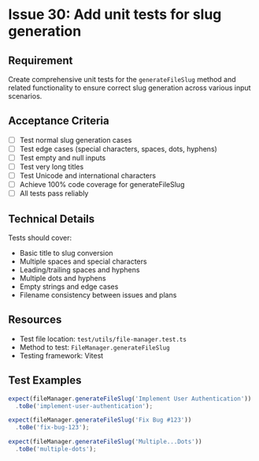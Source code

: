 # Issue 30: Add unit tests for slug generation

## Requirement
Create comprehensive unit tests for the `generateFileSlug` method and related functionality to ensure correct slug generation across various input scenarios.

## Acceptance Criteria
- [ ] Test normal slug generation cases
- [ ] Test edge cases (special characters, spaces, dots, hyphens)
- [ ] Test empty and null inputs
- [ ] Test very long titles
- [ ] Test Unicode and international characters
- [ ] Achieve 100% code coverage for generateFileSlug
- [ ] All tests pass reliably

## Technical Details
Tests should cover:
- Basic title to slug conversion
- Multiple spaces and special characters
- Leading/trailing spaces and hyphens
- Multiple dots and hyphens
- Empty strings and edge cases
- Filename consistency between issues and plans

## Resources
- Test file location: `test/utils/file-manager.test.ts`
- Method to test: `FileManager.generateFileSlug`
- Testing framework: Vitest

## Test Examples
```typescript
expect(fileManager.generateFileSlug('Implement User Authentication'))
  .toBe('implement-user-authentication');

expect(fileManager.generateFileSlug('Fix Bug #123'))
  .toBe('fix-bug-123');

expect(fileManager.generateFileSlug('Multiple...Dots'))
  .toBe('multiple-dots');
```